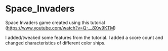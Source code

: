 # Space_Invaders

Space Invaders game created using this tutorial (https://www.youtube.com/watch?v=Q-__8Xw9KTM)

I added/tweaked some features from the tutorial. I added a score count and changed characteristics of different color ships.
